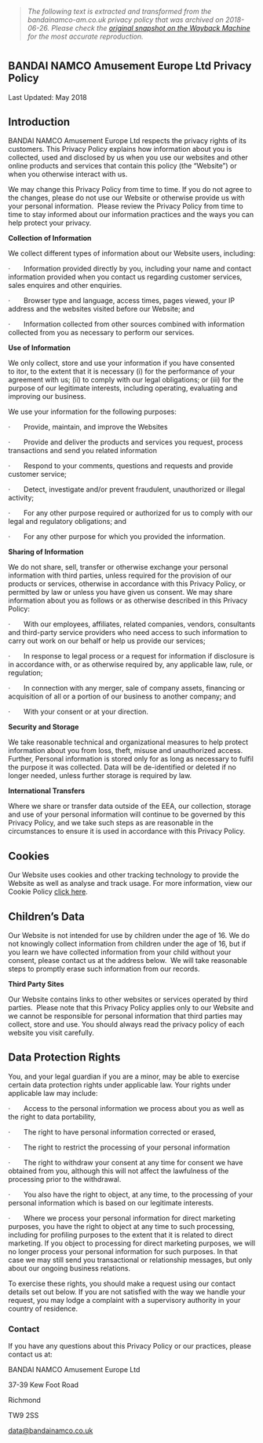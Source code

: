 > *The following text is extracted and transformed from the bandainamco-am.co.uk privacy policy that was archived on 2018-06-26. Please check the [original snapshot on the Wayback Machine](https://web.archive.org/web/20180626232223id_/http%3A//bandainamco-am.co.uk/privacy) for the most accurate reproduction.*

# 

## BANDAI NAMCO Amusement Europe Ltd Privacy Policy

Last Updated: May 2018

## Introduction

BANDAI NAMCO Amusement Europe Ltd respects the privacy rights of its customers. This Privacy Policy explains how information about you is collected, used and disclosed by us when you use our websites and other online products and services that contain this policy (the “Website”) or when you otherwise interact with us.

We may change this Privacy Policy from time to time. If you do not agree to the changes, please do not use our Website or otherwise provide us with your personal information.  Please review the Privacy Policy from time to time to stay informed about our information practices and the ways you can help protect your privacy.

**Collection of Information**

We collect different types of information about our Website users, including:

·       Information provided directly by you, including your name and contact information provided when you contact us regarding customer services, sales enquires and other enquiries. 

·       Browser type and language, access times, pages viewed, your IP address and the websites visited before our Website; and

·       Information collected from other sources combined with information collected from you as necessary to perform our services.

**Use of Information**

We only collect, store and use your information if you have consented to itor, to the extent that it is necessary (i) for the performance of your agreement with us; (ii) to comply with our legal obligations; or (iii) for the purpose of our legitimate interests, including operating, evaluating and improving our business.

We use your information for the following purposes:

·       Provide, maintain, and improve the Websites

·       Provide and deliver the products and services you request, process transactions and send you related information

·       Respond to your comments, questions and requests and provide customer service;

·       Detect, investigate and/or prevent fraudulent, unauthorized or illegal activity;

·       For any other purpose required or authorized for us to comply with our legal and regulatory obligations; and 

·       For any other purpose for which you provided the information.

**Sharing of Information**

We do not share, sell, transfer or otherwise exchange your personal information with third parties, unless required for the provision of our products or services, otherwise in accordance with this Privacy Policy, or permitted by law or unless you have given us consent. We may share information about you as follows or as otherwise described in this Privacy Policy:

·       With our employees, affiliates, related companies, vendors, consultants and third-party service providers who need access to such information to carry out work on our behalf or help us provide our services;

·       In response to legal process or a request for information if disclosure is in accordance with, or as otherwise required by, any applicable law, rule, or regulation;

·       In connection with any merger, sale of company assets, financing or acquisition of all or a portion of our business to another company; and

·       With your consent or at your direction.

**Security and Storage**

We take reasonable technical and organizational measures to help protect information about you from loss, theft, misuse and unauthorized access. Further, Personal information is stored only for as long as necessary to fulfil the purpose it was collected. Data will be de-identified or deleted if no longer needed, unless further storage is required by law.

**International Transfers**

Where we share or transfer data outside of the EEA, our collection, storage and use of your personal information will continue to be governed by this Privacy Policy, and we take such steps as are reasonable in the circumstances to ensure it is used in accordance with this Privacy Policy.

## Cookies

Our Website uses cookies and other tracking technology to provide the Website as well as analyse and track usage. For more information, view our Cookie Policy [click here](http://www.bandainamco-am.co.uk/files/uploads/file-164.pdf).

## Children’s Data

Our Website is not intended for use by children under the age of 16. We do not knowingly collect information from children under the age of 16, but if you learn we have collected information from your child without your consent, please contact us at the address below.  We will take reasonable steps to promptly erase such information from our records.

**Third Party Sites**

Our Website contains links to other websites or services operated by third parties.  Please note that this Privacy Policy applies only to our Website and we cannot be responsible for personal information that third parties may collect, store and use. You should always read the privacy policy of each website you visit carefully.

## Data Protection Rights

You, and your legal guardian if you are a minor, may be able to exercise certain data protection rights under applicable law. Your rights under applicable law may include:

·       Access to the personal information we process about you as well as the right to data portability, 

·       The right to have personal information corrected or erased, 

·       The right to restrict the processing of your personal information

·       The right to withdraw your consent at any time for consent we have obtained from you, although this will not affect the lawfulness of the processing prior to the withdrawal. 

·       You also have the right to object, at any time, to the processing of your personal information which is based on our legitimate interests. 

·       Where we process your personal information for direct marketing purposes, you have the right to object at any time to such processing, including for profiling purposes to the extent that it is related to direct marketing. If you object to processing for direct marketing purposes, we will no longer process your personal information for such purposes. In that case we may still send you transactional or relationship messages, but only about our ongoing business relations.

To exercise these rights, you should make a request using our contact details set out below. If you are not satisfied with the way we handle your request, you may lodge a complaint with a supervisory authority in your country of residence.

### Contact

If you have any questions about this Privacy Policy or our practices, please contact us at: 

BANDAI NAMCO Amusement Europe Ltd 

37-39 Kew Foot Road 

Richmond 

TW9 2SS

[data@bandainamco.co.uk](mailto:data@bandainamco.co.uk?subject=BANDAI%20NAMCO%20Amusement%20Europe%20Ltd.%20-%20Privacy%20Policy)
